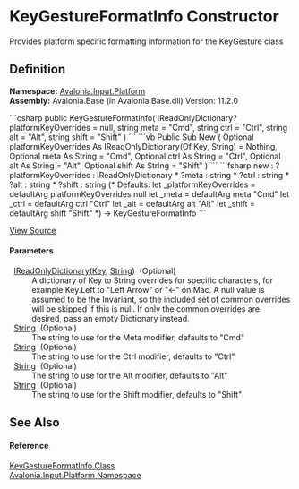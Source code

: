 # KeyGestureFormatInfo Constructor


Provides platform specific formatting information for the KeyGesture class



## Definition
**Namespace:** <a href="N_Avalonia_Input_Platform">Avalonia.Input.Platform</a>  
**Assembly:** Avalonia.Base (in Avalonia.Base.dll) Version: 11.2.0

<Tabs groupId="api-code-preview">
<TabItem value="csharp" label="C#">
```csharp
public KeyGestureFormatInfo(
	IReadOnlyDictionary<Key, string>? platformKeyOverrides = null,
	string meta = "Cmd",
	string ctrl = "Ctrl",
	string alt = "Alt",
	string shift = "Shift"
)
```
</TabItem>
<TabItem value="vb" label="VB">
```vb
Public Sub New ( 
	Optional platformKeyOverrides As IReadOnlyDictionary(Of Key, String) = Nothing,
	Optional meta As String = "Cmd",
	Optional ctrl As String = "Ctrl",
	Optional alt As String = "Alt",
	Optional shift As String = "Shift"
)
```
</TabItem>
<TabItem value="fsharp" label="F#">
```fsharp
new : 
        ?platformKeyOverrides : IReadOnlyDictionary<Key, string> * 
        ?meta : string * 
        ?ctrl : string * 
        ?alt : string * 
        ?shift : string 
(* Defaults:
        let _platformKeyOverrides = defaultArg platformKeyOverrides null
        let _meta = defaultArg meta "Cmd"
        let _ctrl = defaultArg ctrl "Ctrl"
        let _alt = defaultArg alt "Alt"
        let _shift = defaultArg shift "Shift"
*)
-> KeyGestureFormatInfo
```
</TabItem>
</Tabs>



<a href="https://github.com/AvaloniaUI/Avalonia/tree/master/src/Avalonia.Base/Input/Platform/KeyGestureFormatInfo.cs#L34" title="View the source code">View Source</a>



#### Parameters
<dl><dt>  <a href="https://learn.microsoft.com/dotnet/api/system.collections.generic.ireadonlydictionary-2" target="_blank" rel="noopener noreferrer">IReadOnlyDictionary</a>(<a href="T_Avalonia_Input_Key">Key</a>, <a href="https://learn.microsoft.com/dotnet/api/system.string" target="_blank" rel="noopener noreferrer">String</a>)  (Optional)</dt><dd>A dictionary of Key to String overrides for specific characters, for example Key.Left to "Left Arrow" or "←" on Mac. A null value is assumed to be the Invariant, so the included set of common overrides will be skipped if this is null. If only the common overrides are desired, pass an empty Dictionary instead.</dd><dt>  <a href="https://learn.microsoft.com/dotnet/api/system.string" target="_blank" rel="noopener noreferrer">String</a>  (Optional)</dt><dd>The string to use for the Meta modifier, defaults to "Cmd"</dd><dt>  <a href="https://learn.microsoft.com/dotnet/api/system.string" target="_blank" rel="noopener noreferrer">String</a>  (Optional)</dt><dd>The string to use for the Ctrl modifier, defaults to "Ctrl"</dd><dt>  <a href="https://learn.microsoft.com/dotnet/api/system.string" target="_blank" rel="noopener noreferrer">String</a>  (Optional)</dt><dd>The string to use for the Alt modifier, defaults to "Alt"</dd><dt>  <a href="https://learn.microsoft.com/dotnet/api/system.string" target="_blank" rel="noopener noreferrer">String</a>  (Optional)</dt><dd>The string to use for the Shift modifier, defaults to "Shift"</dd></dl>

## See Also


#### Reference
<a href="T_Avalonia_Input_Platform_KeyGestureFormatInfo">KeyGestureFormatInfo Class</a>  
<a href="N_Avalonia_Input_Platform">Avalonia.Input.Platform Namespace</a>  

